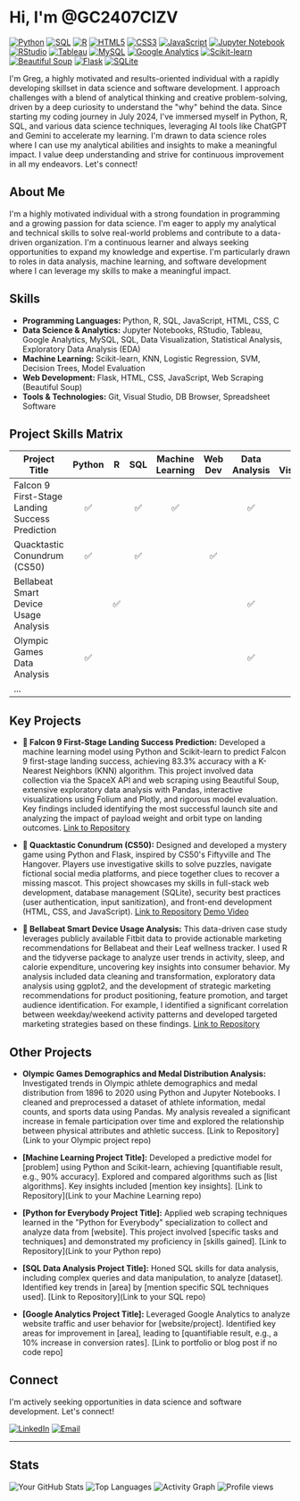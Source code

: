 # Hi, I'm @GC2407CIZV

[![Python](https://img.shields.io/badge/Python-3776AB?style=for-the-badge&logo=python&logoColor=white)](https://www.python.org/) [![SQL](https://img.shields.io/badge/SQL-4479A1?style=for-the-badge&logo=sql&logoColor=white)](https://www.w3schools.com/sql/) [![R](https://img.shields.io/badge/R-276DC3?style=for-the-badge&logo=r&logoColor=white)](https://www.r-project.org/) [![HTML5](https://img.shields.io/badge/HTML5-E34F26?style=for-the-badge&logo=html5&logoColor=white)](https://www.w3schools.com/html/) [![CSS3](https://img.shields.io/badge/CSS3-1572B6?style=for-the-badge&logo=css3&logoColor=white)](https://www.w3schools.com/css/) [![JavaScript](https://img.shields.io/badge/JavaScript-F7DF1E?style=for-the-badge&logo=javascript&logoColor=black)](https://www.javascript.com/) [![Jupyter Notebook](https://img.shields.io/badge/Jupyter_Notebook-F37626?style=for-the-badge&logo=jupyter&logoColor=white)](https://jupyter.org/) [![RStudio](https://img.shields.io/badge/RStudio-12A573?style=for-the-badge&logo=rstudio&logoColor=white)](https://posit.cloud/) [![Tableau](https://img.shields.io/badge/Tableau-E95628?style=for-the-badge&logo=tableau&logoColor=white)](https://www.tableau.com/) [![MySQL](https://img.shields.io/badge/MySQL-005C84?style=for-the-badge&logo=mysql&logoColor=white)](https://www.mysql.com/) [![Google Analytics](https://img.shields.io/badge/Google_Analytics-E37400?style=for-the-badge&logo=googleanalytics&logoColor=white)](https://analytics.google.com/) [![Scikit-learn](https://img.shields.io/badge/scikit_learn-F7931E?style=for-the-badge&logo=scikit-learn&logoColor=white)](https://scikit-learn.org/stable/) [![Beautiful Soup](https://img.shields.io/badge/Beautiful_Soup-4BC686?style=for-the-badge&logo=beautifulsoup&logoColor=white)](https://www.crummy.com/software/BeautifulSoup/bs4/doc/) [![Flask](https://img.shields.io/badge/Flask-000000?style=for-the-badge&logo=flask&logoColor=white)](https://flask.palletsprojects.com/en/2.3.x/) [![SQLite](https://img.shields.io/badge/SQLite-003B57?style=for-the-badge&logo=sqlite&logoColor=white)](https://www.sqlite.org/index.html)

I'm Greg, a highly motivated and results-oriented individual with a rapidly developing skillset in data science and software development.  I approach challenges with a blend of analytical thinking and creative problem-solving, driven by a deep curiosity to understand the "why" behind the data. Since starting my coding journey in July 2024, I've immersed myself in Python, R, SQL, and various data science techniques, leveraging AI tools like ChatGPT and Gemini to accelerate my learning. I'm drawn to data science roles where I can use my analytical abilities and insights to make a meaningful impact.  I value deep understanding and strive for continuous improvement in all my endeavors. Let's connect!

## About Me

I'm a highly motivated individual with a strong foundation in programming and a growing passion for data science. I'm eager to apply my analytical and technical skills to solve real-world problems and contribute to a data-driven organization. I'm a continuous learner and always seeking opportunities to expand my knowledge and expertise.  I'm particularly drawn to roles in data analysis, machine learning, and software development where I can leverage my skills to make a meaningful impact.

## Skills

* **Programming Languages:** Python, R, SQL, JavaScript, HTML, CSS, C
* **Data Science & Analytics:** Jupyter Notebooks, RStudio, Tableau, Google Analytics, MySQL, SQL, Data Visualization, Statistical Analysis, Exploratory Data Analysis (EDA)
* **Machine Learning:** Scikit-learn, KNN, Logistic Regression, SVM, Decision Trees, Model Evaluation
* **Web Development:** Flask, HTML, CSS, JavaScript, Web Scraping (Beautiful Soup)
* **Tools & Technologies:** Git, Visual Studio, DB Browser, Spreadsheet Software

## Project Skills Matrix

| Project Title                                    | Python | R | SQL | Machine Learning | Web Dev | Data Analysis | Data Visualization | Jupyter Notebook | RStudio | Beautiful Soup | R Markdown | tidyverse | ggplot2 | lubridate | ... |
|-------------------------------------------------|:------:|:---:|:---:|:----------------:|:-------:|:-------------:|:-----------------:|:--------------:|:-------:|:--------------:|:----------:|:----------:|:--------:|:----------:|-----|
| Falcon 9 First-Stage Landing Success Prediction |  <div align="center">✅</div> |   | <div align="center">✅</div> |  <div align="center">✅</div>             |         | <div align="center">✅</div> | <div align="center">✅</div>     | <div align="center">✅</div> |       | <div align="center">✅</div> |            |            |          |            | ... |
| Quacktastic Conundrum (CS50)                   |  <div align="center">✅</div> |   | <div align="center">✅</div> |                  | <div align="center">✅</div> |               |                  |                |       |                |            |            |          |            | ... |
| Bellabeat Smart Device Usage Analysis            |        | <div align="center">✅</div>  |     |                  |         | <div align="center">✅</div> |  <div align="center">✅</div>    |                | <div align="center">✅</div> |                | <div align="center">✅</div> | <div align="center">✅</div> | <div align="center">✅</div> | <div align="center">✅</div> | ... |
| Olympic Games Data Analysis                     |  <div align="center">✅</div> |   |     |                  |         | <div align="center">✅</div> | <div align="center">✅</div> | <div align="center">✅</div> |       |                |            |            |          |            | ... |
| ...                                             |        |   |     |                  |         |               |                  |                |       |                |            |            |          |            | ... |

## Key Projects

* **🚀 Falcon 9 First-Stage Landing Success Prediction:**  Developed a machine learning model using Python and Scikit-learn to predict Falcon 9 first-stage landing success, achieving 83.3% accuracy with a K-Nearest Neighbors (KNN) algorithm. This project involved data collection via the SpaceX API and web scraping using Beautiful Soup, extensive exploratory data analysis with Pandas, interactive visualizations using Folium and Plotly, and rigorous model evaluation.  Key findings included identifying the most successful launch site and analyzing the impact of payload weight and orbit type on landing outcomes. [Link to Repository](https://github.com/GC2407CIZV/IBM/tree/main/Applied%20Data%20Science%20Capstone)

* **🦆 Quacktastic Conundrum (CS50):** Designed and developed a mystery game using Python and Flask, inspired by CS50's Fiftyville and The Hangover. Players use investigative skills to solve puzzles, navigate fictional social media platforms, and piece together clues to recover a missing mascot.  This project showcases my skills in full-stack web development, database management (SQLite), security best practices (user authentication, input sanitization), and front-end development (HTML, CSS, and JavaScript). [Link to Repository](https://github.com/GC2407CIZV/CS50/tree/main/project)  [Demo Video](https://www.youtube.com/watch?v=M8YOX5bFVbg&themeRefresh=1)

* **🌿 Bellabeat Smart Device Usage Analysis:** This data-driven case study leverages publicly available Fitbit data to provide actionable marketing recommendations for Bellabeat and their Leaf wellness tracker. I used R and the tidyverse package to analyze user trends in activity, sleep, and calorie expenditure, uncovering key insights into consumer behavior.  My analysis included data cleaning and transformation, exploratory data analysis using ggplot2, and the development of strategic marketing recommendations for product positioning, feature promotion, and target audience identification.  For example, I identified a significant correlation between weekday/weekend activity patterns and developed targeted marketing strategies based on these findings. [Link to Repository](https://github.com/GC2407CIZV/Google-Analytics/tree/main/Capstone)


## Other Projects

* **Olympic Games Demographics and Medal Distribution Analysis:** Investigated trends in Olympic athlete demographics and medal distribution from 1896 to 2020 using Python and Jupyter Notebooks. I cleaned and preprocessed a dataset of athlete information, medal counts, and sports data using Pandas. My analysis revealed a significant increase in female participation over time and explored the relationship between physical attributes and athletic success. [Link to Repository](Link to your Olympic project repo)

* **[Machine Learning Project Title]:** Developed a predictive model for [problem] using Python and Scikit-learn, achieving [quantifiable result, e.g., 90% accuracy].  Explored and compared algorithms such as [list algorithms].  Key insights included [mention key insights].  [Link to Repository](Link to your Machine Learning repo)

* **[Python for Everybody Project Title]:**  Applied web scraping techniques learned in the "Python for Everybody" specialization to collect and analyze data from [website].  This project involved [specific tasks and techniques] and demonstrated my proficiency in [skills gained]. [Link to Repository](Link to your Python repo)

* **[SQL Data Analysis Project Title]:**  Honed SQL skills for data analysis, including complex queries and data manipulation, to analyze [dataset].  Identified key trends in [area] by [mention specific SQL techniques used]. [Link to Repository](Link to your SQL repo)

* **[Google Analytics Project Title]:** Leveraged Google Analytics to analyze website traffic and user behavior for [website/project].  Identified key areas for improvement in [area], leading to [quantifiable result, e.g., a 10% increase in conversion rates].  [Link to portfolio or blog post if no code repo]

## Connect

I'm actively seeking opportunities in data science and software development. Let's connect!

[![LinkedIn](https://img.icons8.com/ios-filled/50/000000/linkedin.png)](https://www.linkedin.com/in/gregory-charles-7a460550/) [![Email](https://img.icons8.com/ios-filled/50/000000/new-post.png)](mailto:gregory.charles01@gmail.com)

---

## Stats

![Your GitHub Stats](https://github-readme-stats.vercel.app/api?username=GC2407CIZV&show_icons=true&theme=radical)
![Top Languages](https://github-readme-stats.vercel.app/api/top-langs/?username=GC2407CIZV&layout=compact&langs_count=10&theme=dracula)
![Activity Graph](https://github-readme-activity-graph.vercel.app/graph?username=GC2407CIZV&theme=dracula&bg_color=171717&title_color=f0f6fc&line_color=7fdbca&point_color=33639e&area=true&hide_contribs=false)
![Profile views](https://komarev.com/ghpvc/?username=GC2407CIZV)
